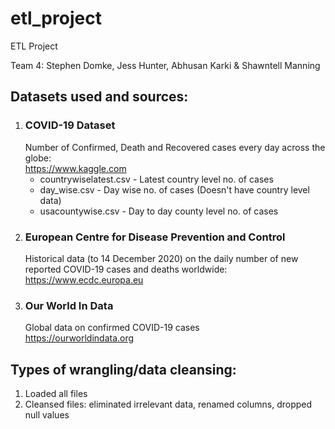 # etl_project
ETL Project

Team 4: Stephen Domke, Jess Hunter, Abhusan Karki & Shawntell Manning

<h2>Datasets used and sources:</h2>

<ol><li><h3>COVID-19 Dataset</h3>
Number of Confirmed, Death and Recovered cases every day across the globe:<br>
  <a href="https://www.kaggle.com/imdevskp/corona-virus-report">https://www.kaggle.com</a><br>
  <ul><li>countrywiselatest.csv - Latest country level no. of cases</li>
    <li>day_wise.csv - Day wise no. of cases (Doesn't have country level data)</li>
    <li>usacountywise.csv - Day to day county level no. of cases</li></ul></li>

<li><h3>European Centre for Disease Prevention and Control</h3>
Historical data (to 14 December 2020) on the daily number of new reported COVID-19 cases and deaths worldwide:<br>
<a href="https://www.ecdc.europa.eu/en/publications-data/download-todays-data-geographic-distribution-covid-19-cases-worldwide
         date_data.csv">https://www.ecdc.europa.eu</a></li>

<li><h3>Our World In Data</h3>
Global data on confirmed COVID-19 cases<br>
  <a href="https://ourworldindata.org/covid-cases?country=IND~USA~GBR~CAN~DEU~FRA">https://ourworldindata.org</a></li></ol>

<h2>Types of wrangling/data cleansing:</h2>
<ol><li>Loaded all files</li>
  <li>Cleansed files: eliminated irrelevant data, renamed columns, dropped null values</li>
</ol>

